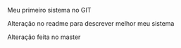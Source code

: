 Meu primeiro sistema no GIT

Alteração no readme para descrever melhor meu sistema

Alteração feita no master